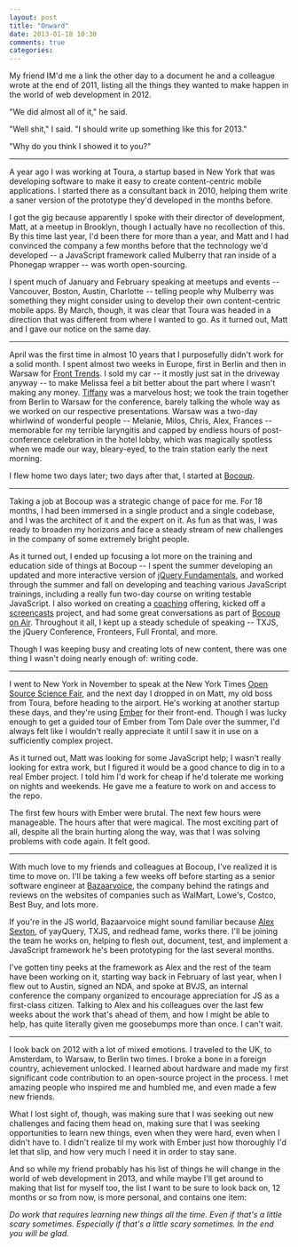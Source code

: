 ```yaml
---
layout: post
title: "Onward"
date: 2013-01-18 10:30
comments: true
categories:
---
```


My friend IM'd me a link the other day to a document he and a colleague wrote
at the end of 2011, listing all the things they wanted to make happen in the
world of web development in 2012.

"We did almost all of it," he said.

"Well shit," I said. "I should write up something like this for 2013."

"Why do you think I showed it to you?"

---

A year ago I was working at Toura, a startup based in New York that was
developing software to make it easy to create content-centric mobile
applications. I started there as a consultant back in 2010, helping them write
a saner version of the prototype they'd developed in the months before.

I got the gig because apparently I spoke with their director of development,
Matt, at a meetup in Brooklyn, though I actually have no recollection of this.
By this time last year, I'd been there for more than a year, and Matt and I had
convinced the company a few months before that the technology we'd developed --
a JavaScript framework called Mulberry that ran inside of a Phonegap wrapper
-- was worth open-sourcing.

I spent much of January and February speaking at meetups and events --
Vancouver, Boston, Austin, Charlotte -- telling people why Mulberry was
something they might consider using to develop their own content-centric mobile
apps. By March, though, it was clear that Toura was headed in a direction that
was different from where I wanted to go. As it turned out, Matt and I gave our
notice on the same day.

---

April was the first time in almost 10 years that I purposefully didn't work for
a solid month. I spent almost two weeks in Europe, first in Berlin and then in
Warsaw for [Front Trends](http://2013.front-trends.com/). I sold my car -- it
mostly just sat in the driveway anyway -- to make Melissa feel a bit better
about the part where I wasn't making any money.
[Tiffany](http://twitter.com/theophani) was a marvelous host; we took the train
together from Berlin to Warsaw for the conference, barely talking the whole way
as we worked on our respective presentations. Warsaw was a two-day whirlwind of
wonderful people -- Melanie, Milos, Chris, Alex, Frances -- memorable for my
terrible laryngitis and capped by endless hours of post-conference celebration
in the hotel lobby, which was magically spotless when we made our way,
bleary-eyed, to the train station early the next morning.

I flew home two days later; two days after that, I started at
[Bocoup](http://bocoup.com/).

---

Taking a job at Bocoup was a strategic change of pace for me. For 18 months, I
had been immersed in a single product and a single codebase, and I was the
architect of it and the expert on it. As fun as that was, I was ready to
broaden my horizons and face a steady stream of new challenges in the company
of some extremely bright people.

As it turned out, I ended up focusing a lot more on the training and education
side of things at Bocoup -- I spent the summer developing an updated and more
interactive version of [jQuery Fundamentals](http://jqfundamentals.com), and
worked through the summer and fall on developing and teaching various
JavaScript trainings, including a really fun two-day course on writing testable
JavaScript. I also worked on creating a
[coaching](http://training.bocoup.com/coaching/) offering, kicked off a
[screencasts](http://training.bocoup.com/screencasts/) project, and had some
great conversations as part of [Bocoup on Air](https://plus.google.com/101066175187812737186/posts).
Throughout it all, I kept up a steady schedule of speaking -- TXJS, the jQuery Conference,
Fronteers, Full Frontal, and more.

Though I was keeping busy and creating lots of new content, there was one thing
I wasn't doing nearly enough of: writing code.

---

I went to New York in November to speak at the New York Times [Open Source Science Fair](http://opensourcesciencefair.com/),
and the next day I dropped in on Matt, my old boss from Toura, before heading
to the airport. He's working at another startup these days, and they're using
[Ember](http://emberjs.com/) for their front-end.  Though I was lucky enough to
get a guided tour of Ember from Tom Dale over the summer, I'd always felt like
I wouldn't really appreciate it until I saw it in use on a sufficiently complex
project.

As it turned out, Matt was looking for some JavaScript help; I wasn't really
looking for extra work, but I figured it would be a good chance to dig in to a
real Ember project. I told him I'd work for cheap if he'd tolerate me working
on nights and weekends. He gave me a feature to work on and access to the repo.

The first few hours with Ember were brutal. The next few hours were manageable.
The hours after that were magical. The most exciting part of all, despite all
the brain hurting along the way, was that I was solving problems with code
again. It felt good.

---

With much love to my friends and colleagues at Bocoup, I've realized it is time
to move on. I'll be taking a few weeks off before starting as a senior
software engineer at [Bazaarvoice](http://www.bazaarvoice.com/), the company
behind the ratings and reviews on the websites of companies such as WalMart,
Lowe's, Costco, Best Buy, and lots more.

If you're in the JS world, Bazaarvoice might sound familiar because [Alex Sexton](http://alexsexton.com/),
of yayQuery, TXJS, and redhead fame, works there. I'll be joining the team he
works on, helping to flesh out, document, test, and implement a JavaScript
framework he's been prototyping for the last several months.

I've gotten tiny peeks at the framework as Alex and the rest of the team have
been working on it, starting way back in February of last year, when I flew out
to Austin, signed an NDA, and spoke at BVJS, an internal conference the company
organized to encourage appreciation for JS as a first-class citizen. Talking to
Alex and his colleagues over the last few weeks about the work that's ahead of
them, and how I might be able to help, has quite literally given me goosebumps
more than once. I can't wait.

---

I look back on 2012 with a lot of mixed emotions. I traveled to the UK,
to Amsterdam, to Warsaw, to Berlin two times. I broke a bone in a foreign
country, achievement unlocked. I learned about hardware and made my first
significant code contribution to an open-source project in the process. I met
amazing people who inspired me and humbled me, and even made a few new friends.

What I lost sight of, though, was making sure that I was seeking out new
challenges and facing them head on, making sure that I was seeking
opportunities to learn new things, even when they were hard, even when I didn't
have to. I didn't realize til my work with Ember just how thoroughly I'd let
that slip, and how very much I need it in order to stay sane.

And so while my friend probably has his list of things he will change in the
world of web development in 2013, and while maybe I'll get around to making
that list for myself too, the list I want to be sure to look back on, 12 months
or so from now, is more personal, and contains one item:

*Do work that requires learning new things all the time. Even if that's a
little scary sometimes. Especially if that's a little scary sometimes. In the
end you will be glad.*
